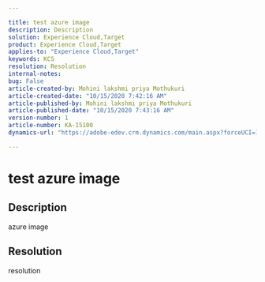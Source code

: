 ```yaml
---

title: test azure image  
description: Description  
solution: Experience Cloud,Target  
product: Experience Cloud,Target  
applies-to: "Experience Cloud,Target"  
keywords: KCS  
resolution: Resolution  
internal-notes:   
bug: False  
article-created-by: Mohini lakshmi priya Mothukuri  
article-created-date: "10/15/2020 7:42:16 AM"  
article-published-by: Mohini lakshmi priya Mothukuri  
article-published-date: "10/15/2020 7:43:16 AM"  
version-number: 1  
article-number: KA-15100  
dynamics-url: "https://adobe-edev.crm.dynamics.com/main.aspx?forceUCI=1&pagetype=entityrecord&etn=knowledgearticle&id=903c4aef-b90e-eb11-a813-000d3a102d9a"

---
```


# test azure image

## Description

azure image


## Resolution

resolution
